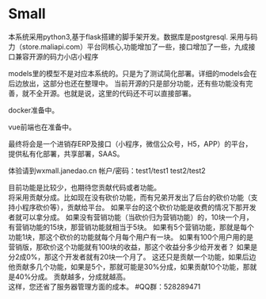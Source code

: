# Small
本系统采用python3,基于flask搭建的脚手架开发。数据库是postgresql.
采用与码力（store.maliapi.com）平台同核心,功能增加了一些，接口增加了一些，九成接口兼容开源的码力小店小程序



models里的模型不是对应本系统的。只是为了测试简化部署。详细的models会在后边放出，这部分也还在整理中。
当前开源的只是部分功能，还有些功能没有完善，就不全开源。也就是说，这里的代码还不可以直接部署。

docker准备中。


vue前端也在准备中。


最终将会是一个进销存ERP及接口（小程序，微信公众号，H5，APP）的平台，提供私有化部署，共享部署，SAAS。

体验请到wxmall.janedao.cn  帐户/密码：test1/test1   test2/test2


目前功能是比较少，也期待您贡献代码或者功能。
<br>将采用贡献分成。比如现在没有砍价功能，而有兄弟开发出了后台的砍价功能（支持小程序砍价等），贡献给平台。
如果平台的这个砍价功能是收费的情况下那开发者就可以拿分成。
如果没有营销功能（当砍价归为营销功能）的，10块一个月，有营销功能的15块，那营销功能就相当于5块。
如果有5个营销功能，那就是每个功能1块，那这个砍价的功能就每个月每个用户有一块。
如果有100个用户用的是营销版，那砍价这个功能就有100块的收益，那这个收益分多少给开发者？
如果是分2成0%，那这个开发者就有20块一个月了。
这还只是贡献一个功能，如果后边他贡献多几个功能，如果是5个，那就可能是30%分成，如果贡献10个功能，那就是40%分成。
贡献越多，分成就越高。
<br>这样，您还省了服务器管理方面的成本。
#QQ群：528289471

